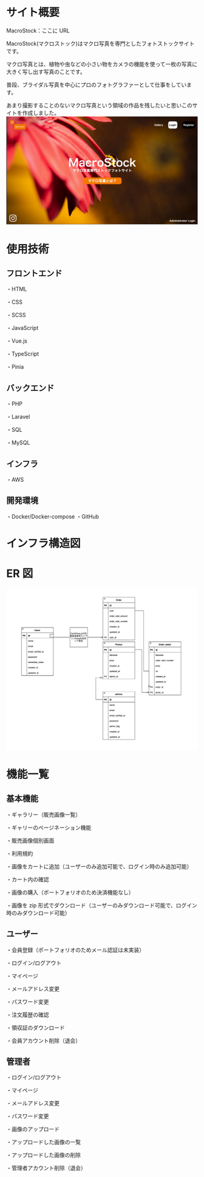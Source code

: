 # サイト概要

MacroStock：ここに URL

MacroStock(マクロストック)はマクロ写真を専門としたフォトストックサイトです。

マクロ写真とは、植物や虫などの小さい物をカメラの機能を使って一枚の写真に大きく写し出す写真のことです。

普段、ブライダル写真を中心にプロのフォトグラファーとして仕事をしています。

あまり撮影することのないマクロ写真という領域の作品を残したいと思いこのサイトを作成しました。
![](https://github.com/webyoshinobu/macrostock_laravel_vue/blob/5a769de6d02711b8a0ae4adfd5d0cbcad267ec21/top_screenshot.png)

# 使用技術

## フロントエンド

・HTML

・CSS

・SCSS

・JavaScript

・Vue.js

・TypeScript

・Pinia

## バックエンド

・PHP

・Laravel

・SQL

・MySQL

## インフラ

・AWS

## 開発環境

・Docker/Docker-compose
・GitHub

# インフラ構造図

# ER 図

![](https://github.com/webyoshinobu/macrostock_laravel_vue/blob/3d3a02385e8d3de1949d42f902a5bd2f2c9ebfaa/er.png)

# 機能一覧

## 基本機能

・ギャラリー（販売画像一覧）

・ギャリーのページネーション機能

・販売画像個別画面

・利用規約

・画像をカートに追加（ユーザーのみ追加可能で、ログイン時のみ追加可能）

・カート内の確認

・画像の購入（ポートフォリオのため決済機能なし）

・画像を zip 形式でダウンロード（ユーザーのみダウンロード可能で、ログイン時のみダウンロード可能）

## ユーザー

・会員登録（ポートフォリオのためメール認証は未実装）

・ログイン/ログアウト

・マイページ

・メールアドレス変更

・パスワード変更

・注文履歴の確認

・領収証のダウンロード

・会員アカウント削除（退会）

## 管理者

・ログイン/ログアウト

・マイページ

・メールアドレス変更

・パスワード変更

・画像のアップロード

・アップロードした画像の一覧

・アップロードした画像の削除

・管理者アカウント削除（退会）
